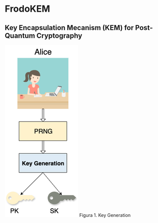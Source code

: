 # FrodoKEM

## Key Encapsulation Mecanism (KEM) for Post-Quantum Cryptography

<p align='justify'></p>

![Key Generation](https://github.com/faurbano/FrodoKEM/blob/main/images/keygen.png)
Figura 1. Key Generation